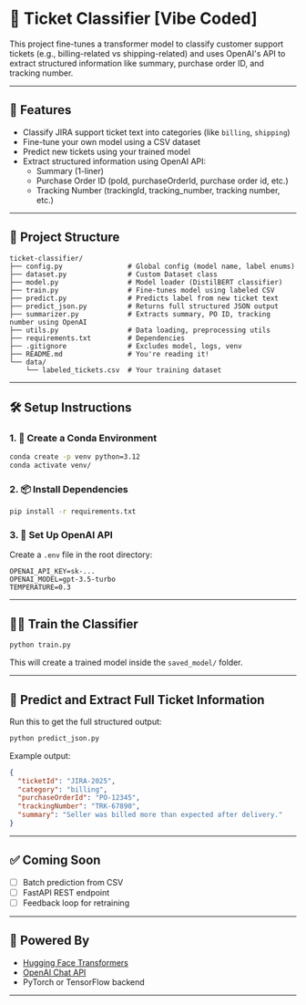 # 🧾 Ticket Classifier [Vibe Coded]

This project fine-tunes a transformer model to classify customer support tickets (e.g., billing-related vs shipping-related) and uses OpenAI's API to extract structured information like summary, purchase order ID, and tracking number.

---

## 🚀 Features

- Classify JIRA support ticket text into categories (like `billing`, `shipping`)
- Fine-tune your own model using a CSV dataset
- Predict new tickets using your trained model
- Extract structured information using OpenAI API:
  - Summary (1-liner)
  - Purchase Order ID (poId, purchaseOrderId, purchase order id, etc.)
  - Tracking Number (trackingId, tracking_number, tracking number, etc.)

---

## 📁 Project Structure

```
ticket-classifier/
├── config.py                # Global config (model name, label enums)
├── dataset.py               # Custom Dataset class
├── model.py                 # Model loader (DistilBERT classifier)
├── train.py                 # Fine-tunes model using labeled CSV
├── predict.py               # Predicts label from new ticket text
├── predict_json.py          # Returns full structured JSON output
├── summarizer.py            # Extracts summary, PO ID, tracking number using OpenAI
├── utils.py                 # Data loading, preprocessing utils
├── requirements.txt         # Dependencies
├── .gitignore               # Excludes model, logs, venv
├── README.md                # You're reading it!
└── data/
    └── labeled_tickets.csv  # Your training dataset
```

---

## 🛠 Setup Instructions

### 1. 🧪 Create a Conda Environment

```bash
conda create -p venv python=3.12
conda activate venv/
```

### 2. 📦 Install Dependencies

```bash
pip install -r requirements.txt
```

### 3. 🔐 Set Up OpenAI API

Create a `.env` file in the root directory:

```
OPENAI_API_KEY=sk-...
OPENAI_MODEL=gpt-3.5-turbo
TEMPERATURE=0.3
```

---

## 🏋️‍♂️ Train the Classifier

```bash
python train.py
```

This will create a trained model inside the `saved_model/` folder.

---

## 🔮 Predict and Extract Full Ticket Information

Run this to get the full structured output:

```bash
python predict_json.py
```

Example output:

```json
{
  "ticketId": "JIRA-2025",
  "category": "billing",
  "purchaseOrderId": "PO-12345",
  "trackingNumber": "TRK-67890",
  "summary": "Seller was billed more than expected after delivery."
}
```

---

## ✅ Coming Soon

- [ ] Batch prediction from CSV
- [ ] FastAPI REST endpoint
- [ ] Feedback loop for retraining

---

## 🧠 Powered By

- [Hugging Face Transformers](https://huggingface.co/docs/transformers)
- [OpenAI Chat API](https://platform.openai.com/docs/)
- PyTorch or TensorFlow backend

---
